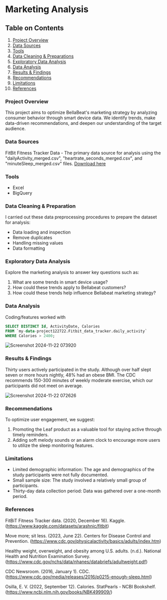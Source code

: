 # Marketing Analysis

## Table on Contents

1. [Project Overview](#project-overview)
2. [Data Sources](#data-sources)
3. [Tools](#tools)
4. [Data Cleaning & Preparations](#data-cleaning-&-preparations)
5. [Exploratory Data Analysis](#exploratory-data-analysis)
6. [Data Analysis](#data-analysis)
7. [Results & Findings](#results-&-findings)
8. [Recommendations](#recommendations)
9. [Limitations](#limitations)
10. [References](References)

### Project Overview

This project aims to optimize BellaBeat's marketing strategy by analyzing consumer behavior through smart device data. We identify trends, make data-driven recommendations, and deepen our understanding of the target audience.

### Data Sources

FitBit Fitness Tracker Data - The primary data source for analysis using the "dailyActivity_merged.csv", "heartrate_seconds_merged.csv", and "minuteSleep_merged.csv" files. [Download here](https://www.kaggle.com/datasets/arashnic/fitbit)

### Tools

- Excel
- BigQuery

### Data Cleaning & Preparation

I carried out these data preprocessing procedures to prepare the dataset for analysis:
- Data loading and inspection
- Remove duplicates
- Handling missing values
- Data formatting

### Exploratory Data Analysis

Explore the marketing analysis to answer key questions such as:
1. What are some trends in smart device usage?
2. How could these trends apply to Bellabeat customers?
3. How could these trends help influence Bellabeat marketing strategy?

### Data Analysis

Coding/features worked with

```sql
SELECT DISTINCT Id, ActivityDate, Calories 
FROM `my-data-project122722.Fitbit_data_tracker.daily_activity` 
WHERE Calories > 2400;
```

![Screenshot 2024-11-22 073920](https://github.com/user-attachments/assets/31c99757-5142-4431-83e3-d3053bf97dd5)


### Results & Findings

Thirty users actively participated in the study. Although over half slept seven or more hours nightly, 48% had an obese BMI. The CDC recommends 150-300 minutes of weekly moderate exercise, which our participants did not meet on average.

![Screenshot 2024-11-22 072626](https://github.com/user-attachments/assets/9aee61a4-4216-462c-8d6f-d413c7aa1a17)


### Recommendations

To optimize user engagement, we suggest:
1. Promoting the Leaf product as a valuable tool for staying active through timely reminders.
2. Adding soft melody sounds or an alarm clock to encourage more users to utilize the sleep monitoring features.

### Limitations

- Limited demographic information: The age and demographics of the study participants were not fully documented.
- Small sample size: The study involved a relatively small group of participants.
- Thirty-day data collection period: Data was gathered over a one-month period.

### References

FitBiT Fitness Tracker data. (2020, December 16). Kaggle. (https://www.kaggle.com/datasets/arashnic/fitbit)

Move more; sit less. (2023, June 22). Centers for Disease Control and Prevention. (https://www.cdc.gov/physicalactivity/basics/adults/index.htm)

Healthy weight, overweight, and obesity among U.S. adults. (n.d.). National Health and Nutrition Examination Survey. (https://www.cdc.gov/nchs/data/nhanes/databriefs/adultweight.pdf)

CDC Newsroom. (2016, January 1). CDC. (https://www.cdc.gov/media/releases/2016/p0215-enough-sleep.html)

Osilla, E. V. (2022, September 12). Calories. StatPearls - NCBI Bookshelf. (https://www.ncbi.nlm.nih.gov/books/NBK499909/)

#
